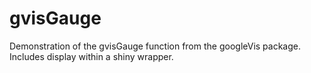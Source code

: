 # gvisGauge
Demonstration of the gvisGauge function from the googleVis package. Includes display within a shiny wrapper.
